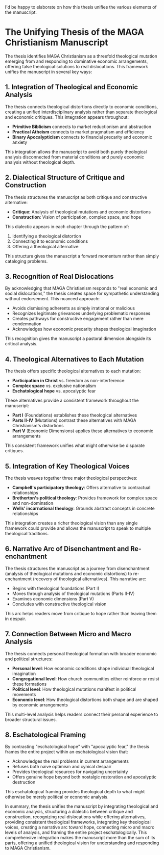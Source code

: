 I'd be happy to elaborate on how this thesis unifies the various elements of the manuscript.

# The Unifying Thesis of the MAGA Christianism Manuscript

The thesis identifies MAGA Christianism as a threefold theological mutation emerging from and responding to dominative economic arrangements, offering false theological solutions to real dislocations. This framework unifies the manuscript in several key ways:

## 1. Integration of Theological and Economic Analysis

The thesis connects theological distortions directly to economic conditions, creating a unified interdisciplinary analysis rather than separate theological and economic critiques. This integration appears throughout:

- **Primitive Biblicism** connects to market reductionism and abstraction
- **Practical Atheism** connects to market pragmatism and efficiency
- **Binary Apocalypticism** connects to financial precarity and economic anxiety

This integration allows the manuscript to avoid both purely theological analysis disconnected from material conditions and purely economic analysis without theological depth.

## 2. Dialectical Structure of Critique and Construction

The thesis structures the manuscript as both critique and constructive alternative:

- **Critique**: Analysis of theological mutations and economic distortions
- **Construction**: Vision of participation, complex space, and hope

This dialectic appears in each chapter through the pattern of:
1. Identifying a theological distortion
2. Connecting it to economic conditions
3. Offering a theological alternative

This structure gives the manuscript a forward momentum rather than simply cataloging problems.

## 3. Recognition of Real Dislocations

By acknowledging that MAGA Christianism responds to "real economic and social dislocations," the thesis creates space for sympathetic understanding without endorsement. This nuanced approach:

- Avoids dismissing adherents as simply irrational or malicious
- Recognizes legitimate grievances underlying problematic responses
- Creates pathways for constructive engagement rather than mere condemnation
- Acknowledges how economic precarity shapes theological imagination

This recognition gives the manuscript a pastoral dimension alongside its critical analysis.

## 4. Theological Alternatives to Each Mutation

The thesis offers specific theological alternatives to each mutation:

- **Participation in Christ** vs. freedom as non-interference
- **Complex space** vs. exclusive nationalism
- **Eschatological hope** vs. apocalyptic fear

These alternatives provide a consistent framework throughout the manuscript:

- **Part I** (Foundations) establishes these theological alternatives
- **Parts II-IV** (Mutations) contrast these alternatives with MAGA Christianism's distortions
- **Part V** (Economic Dimensions) applies these alternatives to economic arrangements

This consistent framework unifies what might otherwise be disparate critiques.

## 5. Integration of Key Theological Voices

The thesis weaves together three major theological perspectives:

- **Campbell's participatory theology**: Offers alternative to contractual relationships
- **Bretherton's political theology**: Provides framework for complex space and non-domination
- **Wells' incarnational theology**: Grounds abstract concepts in concrete relationships

This integration creates a richer theological vision than any single framework could provide and allows the manuscript to speak to multiple theological traditions.

## 6. Narrative Arc of Disenchantment and Re-enchantment

The thesis structures the manuscript as a journey from disenchantment (analysis of theological mutations and economic distortions) to re-enchantment (recovery of theological alternatives). This narrative arc:

- Begins with theological foundations (Part I)
- Moves through analysis of theological mutations (Parts II-IV)
- Examines economic dimensions (Part V)
- Concludes with constructive theological vision

This arc helps readers move from critique to hope rather than leaving them in despair.

## 7. Connection Between Micro and Macro Analysis

The thesis connects personal theological formation with broader economic and political structures:

- **Personal level**: How economic conditions shape individual theological imagination
- **Congregational level**: How church communities either reinforce or resist these formations
- **Political level**: How theological mutations manifest in political movements
- **Economic level**: How theological distortions both shape and are shaped by economic arrangements

This multi-level analysis helps readers connect their personal experience to broader structural issues.

## 8. Eschatological Framing

By contrasting "eschatological hope" with "apocalyptic fear," the thesis frames the entire project within an eschatological vision that:

- Acknowledges the real problems in current arrangements
- Refuses both naive optimism and cynical despair
- Provides theological resources for navigating uncertainty
- Offers genuine hope beyond both nostalgic restoration and apocalyptic destruction

This eschatological framing provides theological depth to what might otherwise be merely political or economic analysis.

In summary, the thesis unifies the manuscript by integrating theological and economic analysis, structuring a dialectic between critique and construction, recognizing real dislocations while offering alternatives, providing consistent theological frameworks, integrating key theological voices, creating a narrative arc toward hope, connecting micro and macro levels of analysis, and framing the entire project eschatologically. This comprehensive integration makes the manuscript more than the sum of its parts, offering a unified theological vision for understanding and responding to MAGA Christianism.